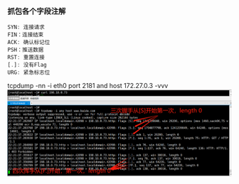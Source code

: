 ### 抓包各个字段注解

```javascript
SYN: 连接请求
FIN：连接结束
ACK: 确认标记位
PSH：推送数据
RST: 重置连接
[.]: 没有Flag
URG: 紧急标志位
```
tcpdump -nn -i eth0 port 2181 and host 172.27.0.3 -vvv
![](./image/1.png)
